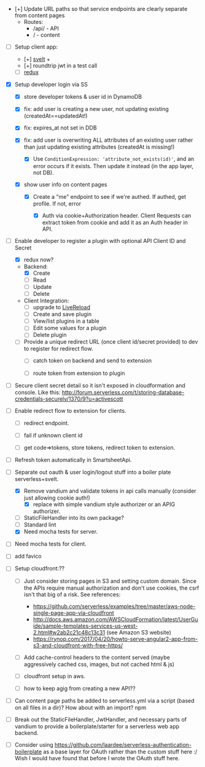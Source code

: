

- [+] Update URL paths so that service endpoints are clearly separate from content pages
  - Routes:
    - /api/ - API 
    - /     - content
- [ ] Setup client app:
  - [+] [svelt](https://svelte.technology/guide) + 
  - [+] roundtrip jwt in a test call
  - [ ] [redux](http://redux.js.org/docs/introduction/CoreConcepts.html)
- [x] Setup developer login via SS
  - [x] store developer tokens & user id in DynamoDB
  - [x] fix: add user is creating a new user, not updating existing (createdAt==updatedAt!)
  - [x] fix: expires_at not set in DDB
  
  - [x] fix: add user is overwriting ALL attributes of an existing user rather than just updating existing attributes (createdAt is missing!)
    - [x] Use `ConditionExpression: 'attribute_not_exists(id)'`, and an error occurs if it exists. Then update it instead (in the app layer, not DB).
   
  - [x] show user info on content pages
    - [x] Create a "me" endpoint to see if we're authed. If authed, get profile. If not, error
      - [x] Auth via cookie+Authorization header. Client Requests can extract token from cookie and add it as an Auth header in API. 



- [ ] Enable developer to register a plugin with optional API Client ID and Secret
  - [x] redux now?
  - Backend:
    - [x] Create
    - [ ] Read
    - [ ] Update
    - [ ] Delete
  - Client Integration:
    - [ ] upgrade to [LiveReload](http://livereload.com)
    - [ ] Create and save plugin
    - [ ] View/list plugins in a table
    - [ ] Edit some values for a plugin
    - [ ] Delete plugin
  - [ ] Provide a unique redirect URL (once client id/secret provided) to dev to register for redirect flow. 
    - [ ] catch token on backend and send to extension
    - [ ] route token from extension to plugin


- [ ] Secure client secret detail so it isn't exposed in cloudformation and console. Like this: http://forum.serverless.com/t/storing-database-credentials-securely/1370/9?u=activescott


- [ ] Enable redirect flow to extension for clients.
  - [ ] redirect endpoint.
  - [ ] fail if unknown client id
  - [ ] get code=>tokens, store tokens, redirect token to extension.


- [ ] Refresh token automatically in SmartsheetApi.

- [ ] Separate out oauth & user login/logout stuff into a boiler plate serverless+svelt.
  - [x] Remove vandium and validate tokens in api calls manually (consider just allowing cookie auth!)
    - [x] replace with simple vandium style authorizer or an APIG authorizer.
  - [ ] StaticFileHandler into its own package?
  - [ ] Standard lint
  - [x] Need mocha tests for server.

- [ ] Need mocha tests for client.
- [ ] add favico

- [ ] Setup cloudfront:??
  - [ ] Just consider storing pages in S3 and setting custom domain. Since the APIs require manual authorization and don't use cookies, the csrf isn't that big of a risk. See references:
    - https://github.com/serverless/examples/tree/master/aws-node-single-page-app-via-cloudfront
    - http://docs.aws.amazon.com/AWSCloudFormation/latest/UserGuide/sample-templates-services-us-west-2.html#w2ab2c21c48c13c31 (see Amazon S3 website)
    - https://rynop.com/2017/04/20/howto-serve-angular2-app-from-s3-and-cloudfront-with-free-https/
  - [ ] Add cache-control headers to the content served (maybe aggressively cached css, images, but not cached html & js)
  - [ ] cloudfront setup in aws.
  - [ ] how to keep agig from creating a new API??
  

- [ ] Can content page paths be added to serverless.yml via a script (based on all files in a dir)? How about with an import?
npm 
- [ ] Break out the StaticFileHandler, JwtHandler, and necessary parts of vandium to provide a boilerplate/starter for a serverless web app backend.

- [ ] Consider using https://github.com/laardee/serverless-authentication-boilerplate as a base layer for OAuth rather than the custom stuff here :/ Wish I would have found that before I wrote the OAuth stuff here.